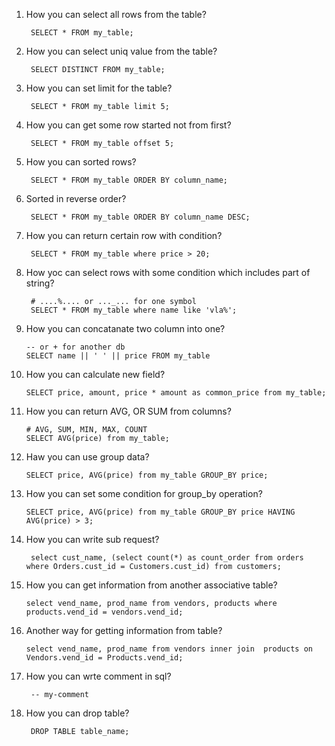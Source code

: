 1. How you can select all rows from the table?
    
        SELECT * FROM my_table;
3. How you can select uniq value from the table?
        
        SELECT DISTINCT FROM my_table;
4. How you can set limit for the table?
        
        SELECT * FROM my_table limit 5;
5. How you can get some row started not from first?
        
        SELECT * FROM my_table offset 5;
6. How you can sorted rows?
        
        SELECT * FROM my_table ORDER BY column_name;
7. Sorted in reverse order?
        
        SELECT * FROM my_table ORDER BY column_name DESC;
8. How you can return certain row with condition?
        
        SELECT * FROM my_table where price > 20;
9. How yoc can select rows with some condition which includes part of string?
        
        # ....%.... or ..._... for one symbol
        SELECT * FROM my_table where name like 'vla%';
        
10. How you can concatanate two column into one?

        -- or + for another db
        SELECT name || ' ' || price FROM my_table
11. How you can calculate new field?
        
        SELECT price, amount, price * amount as common_price from my_table;
12. How you can return AVG, OR SUM from columns?
        
        # AVG, SUM, MIN, MAX, COUNT
        SELECT AVG(price) from my_table;
13. Haw you can use group data?

        SELECT price, AVG(price) from my_table GROUP_BY price;
14. How you can set some condition for group_by operation?
        
        SELECT price, AVG(price) from my_table GROUP_BY price HAVING AVG(price) > 3;
15. How you can write sub request?
        
         select cust_name, (select count(*) as count_order from orders where Orders.cust_id = Customers.cust_id) from customers;

16. How you can get information from another associative table?
    
        select vend_name, prod_name from vendors, products where products.vend_id = vendors.vend_id;
17. Another way for getting information from table?
        
        select vend_name, prod_name from vendors inner join  products on Vendors.vend_id = Products.vend_id;
6. How you can wrte comment in sql?
        
        -- my-comment
2. How you can drop table?
        
        DROP TABLE table_name;
        
